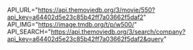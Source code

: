 API_URL="https://api.themoviedb.org/3/movie/550?api_key=a64402d5e23c85b42ff7a03662f5daf2"
API_IMG="https://image.tmdb.org/t/p/w500/"
API_SEARCH="https://api.themoviedb.org/3/search/company?api_key=a64402d5e23c85b42ff7a03662f5daf2&query"
